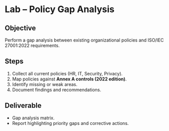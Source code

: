 # Lab – Policy Gap Analysis

## Objective
Perform a gap analysis between existing organizational policies and ISO/IEC 27001:2022 requirements.

## Steps
1. Collect all current policies (HR, IT, Security, Privacy).
2. Map policies against **Annex A controls (2022 edition)**.
3. Identify missing or weak areas.
4. Document findings and recommendations.

## Deliverable
- Gap analysis matrix.
- Report highlighting priority gaps and corrective actions.
